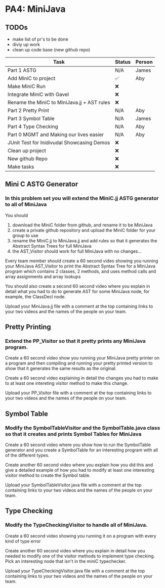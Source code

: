 # PA4: MiniJava

## TODOs

- make list of pr's to be done
- diviy up work
- clean up code base (new github repo)

| Task                                        | Status | Person |
| ------------------------------------------- | ------ | ------ |
| Part 1 ASTG                                 | N/A    | James  |
| Add MiniC to project                        | ✅     | Aby    |
| Make MiniC Run                              | ❌     |        |
| Integrate MiniC with Gavel                  | ❌     |        |
| Rename the MiniC to MiniJava.jj + AST rules | ❌     |        |
| Part 2 Pretty Print                         | N/A    | Aby    |
| Part 3 Symbol Table                         | N/A    | James  |
| Part 4 Type Checking                        | N/A    | Aby    |
| Part 0 MGMT and Making our lives easier     | N/A    | Aby    |
| JUnit Test for Inidivudal Showcasing Demos  | ❌     |        |
| Clean up project                            | ❌     |        |
| New github Repo                             | ❌     |        |
| Make tasks                                  | ❌     |        |

## Mini C ASTG Generator

### In this problem set you will extend the MiniC.jj ASTG generator to all of MiniJava

You should

1. download the MiniC folder from github, and rename it to be MiniJava
2. create a private github repository and upload the MiniC folder for your group to use
3. rename the MiniC.jj to MiniJava.jj and add rules so that it generates the Abstract Syntax Trees for full MiniJava
4. the AST_Visitor should work for full MiniJava with no changes...

Every team member should create a 60 second video showing you running your MiniJava AST_Visitor to print the Abstract Syntax Tree for a MiniJava
program which contains 2 classes, 2 methods, and uses method calls and array assignments and array lookups

You should also create a second 60 second video where you explain in detail what you had to do to generate AST for some MiniJava node, for example, the ClassDecl node.

Upload your MiniJava.jj file with a comment at the top containing links to your two videos
and the names of the people on your team.

## Pretty Printing

### Extend the PP_Visitor so that it pretty prints any MiniJava program.

Create a 60 second video show you running your MiniJava pretty printer on a program
and then compiling and running your pretty printed version to show that it generates the same
results as the original.

Create a 60 second video explaining in detail the changes you had to make
to at least one intereting visitor method to make this change.

Upload your PP_Visitor file with a comment at the top containing links to your two videos
and the names of the people on your team.

## Symbol Table

### Modify the SymbolTableVisitor and the SymbolTable.java class so that it creates and prints Symbol Tables for MiniJava

Create a 60 second video where you show how to run the SymbolTable generator and you create a SymbolTable for an
interesting program with all of the different types.

Create another 60 second video where you explain how you did this and give a detailed example of how you had to modify
at least one interesting visitor method to create the Symbol table.

Upload your SymbolTableVisitor.java file with a comment at the top containing links to your two videos
and the names of the people on your team.

## Type Checking

### Modify the TypeCheckingVisitor to handle all of MiniJava.

Create a 60 second video showing you running it on a program with every kind of type error

Create another 60 second video where you explain in detail how you needed to modify one of the
visitor methods to implement type checking. Pick an interesting node that isn't in the miniC typechecker.

Upload your TypeCheckingVisitor.java file with a comment at the top containing links to your two videos
and the names of the people on your team.
